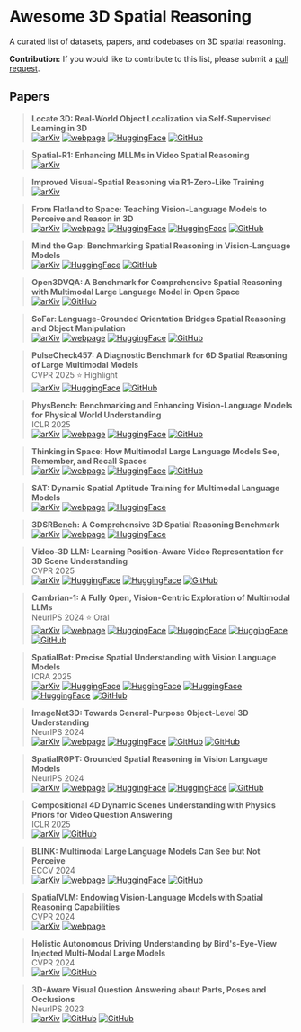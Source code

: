 # Awesome 3D Spatial Reasoning

A curated list of datasets, papers, and codebases on 3D spatial reasoning.

**Contribution:** If you would like to contribute to this list, please submit a [pull request](https://github.com/wufeim/awesome-3d-spatial-reasoning/pulls).

## Papers

> **Locate 3D: Real-World Object Localization via Self-Supervised Learning in 3D**<br/>
> [![arXiv](https://img.shields.io/badge/arXiv-2504.14151-b31b1b.svg)](https://arxiv.org/abs/2504.14151)
> [![webpage](https://img.shields.io/badge/webpage-9cf)](https://ai.meta.com/research/publications/locate-3d-real-world-object-localization-via-self-supervised-learning-in-3d/)
> [![HuggingFace](https://img.shields.io/badge/Hugging%20Face-locate--3d-FFD21E?logo=huggingface)](https://huggingface.co/facebook/locate-3d)
> [![GitHub](https://img.shields.io/badge/GitHub-locate--3d-000?logo=github&logoColor=fff)](https://github.com/facebookresearch/locate-3d)

> **Spatial-R1: Enhancing MLLMs in Video Spatial Reasoning**<br/>
> [![arXiv](https://img.shields.io/badge/arXiv-2504.01805-b31b1b.svg)](https://arxiv.org/abs/2504.01805)

> **Improved Visual-Spatial Reasoning via R1-Zero-Like Training**<br/>
> [![arXiv](https://img.shields.io/badge/arXiv-2504.00883-b31b1b.svg)](https://arxiv.org/abs/2504.00883)

> **From Flatland to Space: Teaching Vision-Language Models to Perceive and Reason in 3D**<br/>
> [![arXiv](https://img.shields.io/badge/arXiv-2503.22976-b31b1b.svg)](https://arxiv.org/abs/2503.22976)
> [![webpage](https://img.shields.io/badge/webpage-9cf)](https://fudan-zvg.github.io/spar/)
> [![HuggingFace](https://img.shields.io/badge/Hugging%20Face-SPAR--7M-FFD21E?logo=huggingface)](https://huggingface.co/datasets/jasonzhango/SPAR-7M)
> [![HuggingFace](https://img.shields.io/badge/Hugging%20Face-SPAR--Bench-FFD21E?logo=huggingface)](https://huggingface.co/datasets/jasonzhango/SPAR-Bench)
> [![GitHub](https://img.shields.io/badge/GitHub-spar-000?logo=github&logoColor=fff)](https://github.com/fudan-zvg/spar)

> **Mind the Gap: Benchmarking Spatial Reasoning in Vision-Language Models**<br/>
> [![arXiv](https://img.shields.io/badge/arXiv-2503.19707-b31b1b.svg)](https://arxiv.org/abs/2503.19707)
> [![HuggingFace](https://img.shields.io/badge/Hugging%20Face-srbench-FFD21E?logo=huggingface)](https://huggingface.co/datasets/stogiannidis/srbench)
> [![GitHub](https://img.shields.io/badge/GitHub-srbench-000?logo=github&logoColor=fff)](https://github.com/stogiannidis/srbench)

> **Open3DVQA: A Benchmark for Comprehensive Spatial Reasoning with Multimodal Large Language Model in Open Space**<br/>
> [![arXiv](https://img.shields.io/badge/arXiv-2503.11094-b31b1b.svg)](https://www.arxiv.org/abs/2503.11094)
> [![GitHub](https://img.shields.io/badge/GitHub-Open3DVQA-000?logo=github&logoColor=fff)](https://github.com/WeichenZh/Open3DVQA)

> **SoFar: Language-Grounded Orientation Bridges Spatial Reasoning and Object Manipulation**<br/>
> [![arXiv](https://img.shields.io/badge/arXiv-2502.13143-b31b1b.svg)](https://arxiv.org/abs/2502.13143)
> [![webpage](https://img.shields.io/badge/webpage-9cf)](https://qizekun.github.io/sofar/)
> [![HuggingFace](https://img.shields.io/badge/Hugging%20Face-sofar-FFD21E?logo=huggingface)](https://huggingface.co/collections/qizekun/sofar-67b511129d3146d28cea9920)
> [![GitHub](https://img.shields.io/badge/GitHub-SoFar-000?logo=github&logoColor=fff)](https://github.com/qizekun/SoFar)

> **PulseCheck457: A Diagnostic Benchmark for 6D Spatial Reasoning of Large Multimodal Models**<br/>
> CVPR 2025 ⭐️ Highlight<br/>
> [![arXiv](https://img.shields.io/badge/arXiv-2502.08636-b31b1b.svg)](https://arxiv.org/abs/2502.08636)
> [![HuggingFace](https://img.shields.io/badge/Hugging%20Face-Spatial457-FFD21E?logo=huggingface)](https://huggingface.co/datasets/RyanWW/Spatial457)
> [![GitHub](https://img.shields.io/badge/GitHub-Spatial457-000?logo=github&logoColor=fff)](https://github.com/XingruiWang/Spatial457)

> **PhysBench: Benchmarking and Enhancing Vision-Language Models for Physical World Understanding**<br/>
> ICLR 2025<br/>
> [![arXiv](https://img.shields.io/badge/arXiv-2501.16411-b31b1b.svg)](https://arxiv.org/abs/2501.16411)
> [![webpage](https://img.shields.io/badge/webpage-9cf)](https://physbench.github.io)
> [![HuggingFace](https://img.shields.io/badge/Hugging%20Face-PhysBench-FFD21E?logo=huggingface)](https://huggingface.co/datasets/USC-GVL/PhysBench)
> [![GitHub](https://img.shields.io/badge/GitHub-PhysBench-000?logo=github&logoColor=fff)](https://github.com/USC-GVL/PhysBench)

> **Thinking in Space: How Multimodal Large Language Models See, Remember, and Recall Spaces**<br/>
> [![arXiv](https://img.shields.io/badge/arXiv-2412.14171-b31b1b.svg)](https://arxiv.org/abs/2412.14171)
> [![webpage](https://img.shields.io/badge/webpage-9cf)](https://vision-x-nyu.github.io/thinking-in-space.github.io/)
> [![HuggingFace](https://img.shields.io/badge/Hugging%20Face-VSI--Bench-FFD21E?logo=huggingface)](https://huggingface.co/datasets/nyu-visionx/VSI-Bench)
> [![GitHub](https://img.shields.io/badge/GitHub-thinking--in--space-000?logo=github&logoColor=fff)](https://github.com/vision-x-nyu/thinking-in-space)

> **SAT: Dynamic Spatial Aptitude Training for Multimodal Language Models**<br/>
> [![arXiv](https://img.shields.io/badge/arXiv-2412.07755-b31b1b.svg)](https://arxiv.org/abs/2412.07755)
> [![webpage](https://img.shields.io/badge/webpage-9cf)](https://arijitray.com/SAT/)
> [![HuggingFace](https://img.shields.io/badge/Hugging%20Face-SAT-FFD21E?logo=huggingface)](https://huggingface.co/datasets/array/SAT)

> **3DSRBench: A Comprehensive 3D Spatial Reasoning Benchmark**<br/>
> [![arXiv](https://img.shields.io/badge/arXiv-2412.07825-b31b1b.svg)](https://arxiv.org/abs/2412.07825)
> [![webpage](https://img.shields.io/badge/webpage-9cf)](https://3dsrbench.github.io)
> [![HuggingFace](https://img.shields.io/badge/Hugging%20Face-3DSRBench-FFD21E?logo=huggingface)](https://huggingface.co/datasets/ccvl/3DSRBench)

> **Video-3D LLM: Learning Position-Aware Video Representation for 3D Scene Understanding**<br/>
> CVPR 2025<br/>
> [![arXiv](https://img.shields.io/badge/arXiv-2412.00493-b31b1b.svg)](https://arxiv.org/abs/2412.00493)
> [![HuggingFace](https://img.shields.io/badge/Hugging%20Face-Video--3D--LLM_data-FFD21E?logo=huggingface)](https://huggingface.co/datasets/zd11024/Video-3D-LLM_data)
> [![HuggingFace](https://img.shields.io/badge/Hugging%20Face-Video3D--LLM--LLaVA--Qwen--Uniform--32-FFD21E?logo=huggingface)](https://huggingface.co/zd11024/Video3D-LLM-LLaVA-Qwen-Uniform-32)
> [![GitHub](https://img.shields.io/badge/GitHub-Video--3D--LLM-000?logo=github&logoColor=fff)](https://github.com/LaVi-Lab/Video-3D-LLM)

> **Cambrian-1: A Fully Open, Vision-Centric Exploration of Multimodal LLMs**<br/>
> NeurIPS 2024 ⭐️ Oral<br/>
> [![arXiv](https://img.shields.io/badge/arXiv-2406.16860-b31b1b.svg)](https://arxiv.org/abs/2406.16860)
> [![webpage](https://img.shields.io/badge/webpage-9cf)](https://cambrian-mllm.github.io)
> [![HuggingFace](https://img.shields.io/badge/Hugging%20Face-cambrian--data-FFD21E?logo=huggingface)](https://huggingface.co/collections/nyu-visionx/cambrian-data-6667ce801e179b4fbe774e11)
> [![HuggingFace](https://img.shields.io/badge/Hugging%20Face-cambrian--1--models-FFD21E?logo=huggingface)](https://huggingface.co/collections/nyu-visionx/cambrian-1-models-666fa7116d5420e514b0f23c)
> [![HuggingFace](https://img.shields.io/badge/Hugging%20Face-CV--Bench-FFD21E?logo=huggingface)](https://huggingface.co/datasets/nyu-visionx/CV-Bench)
> [![GitHub](https://img.shields.io/badge/GitHub-cambrian-000?logo=github&logoColor=fff)](https://github.com/cambrian-mllm/cambrian)

> **SpatialBot: Precise Spatial Understanding with Vision Language Models**<br/>
> ICRA 2025<br/>
> [![arXiv](https://img.shields.io/badge/arXiv-2406.13642-b31b1b.svg)](https://arxiv.org/abs/2406.13642)
> [![HuggingFace](https://img.shields.io/badge/Hugging%20Face-SpatialQA-FFD21E?logo=huggingface)](https://huggingface.co/datasets/RussRobin/SpatialQA)
> [![HuggingFace](https://img.shields.io/badge/Hugging%20Face-SpatialQA--E-FFD21E?logo=huggingface)](https://huggingface.co/datasets/RussRobin/SpatialQA-E)
> [![HuggingFace](https://img.shields.io/badge/Hugging%20Face-SpatialBench-FFD21E?logo=huggingface)](https://huggingface.co/datasets/RussRobin/SpatialBench)
> [![HuggingFace](https://img.shields.io/badge/Hugging%20Face-SpatialBot--3B-FFD21E?logo=huggingface)](https://huggingface.co/RussRobin/SpatialBot-3B)
> [![GitHub](https://img.shields.io/badge/GitHub-SpatialBot-000?logo=github&logoColor=fff)](https://github.com/BAAI-DCAI/SpatialBot)

> **ImageNet3D: Towards General-Purpose Object-Level 3D Understanding**<br/>
> NeurIPS 2024<br/>
> [![arXiv](https://img.shields.io/badge/arXiv-2406.09613-b31b1b.svg)](https://arxiv.org/abs/2406.09613)
> [![webpage](https://img.shields.io/badge/webpage-9cf)](https://imagenet3d.github.io)
> [![HuggingFace](https://img.shields.io/badge/Hugging%20Face-ImageNet3D-FFD21E?logo=huggingface)](https://huggingface.co/datasets/ccvl/ImageNet3D)
> [![GitHub](https://img.shields.io/badge/GitHub-imagenet3d-000?logo=github&logoColor=fff)](https://github.com/wufeim/imagenet3d)
> [![GitHub](https://img.shields.io/badge/GitHub-imagenet3d_exp-000?logo=github&logoColor=fff)](https://github.com/wufeim/imagenet3d_exp)

> **SpatialRGPT: Grounded Spatial Reasoning in Vision Language Models**<br/>
> NeurIPS 2024<br/>
> [![arXiv](https://img.shields.io/badge/arXiv-2406.01584-b31b1b.svg)](https://arxiv.org/abs/2406.01584)
> [![webpage](https://img.shields.io/badge/webpage-9cf)](https://www.anjiecheng.me/SpatialRGPT)
> [![HuggingFace](https://img.shields.io/badge/Hugging%20Face-OpenSpatialDataset-FFD21E?logo=huggingface)](https://huggingface.co/datasets/a8cheng/OpenSpatialDataset)
> [![HuggingFace](https://img.shields.io/badge/Hugging%20Face-SpatialRGPT--Bench-FFD21E?logo=huggingface)](https://huggingface.co/datasets/a8cheng/SpatialRGPT-Bench)
> [![GitHub](https://img.shields.io/badge/GitHub-SpatialRGPT-000?logo=github&logoColor=fff)](https://github.com/AnjieCheng/SpatialRGPT)

> **Compositional 4D Dynamic Scenes Understanding with Physics Priors for Video Question Answering**<br/>
> ICLR 2025<br/>
> [![arXiv](https://img.shields.io/badge/arXiv-2406.00622-b31b1b.svg)](https://arxiv.org/abs/2406.00622)
> [![GitHub](https://img.shields.io/badge/GitHub-DynSuperCLEVR-000?logo=github&logoColor=fff)](https://github.com/XingruiWang/DynSuperCLEVR)

> **BLINK: Multimodal Large Language Models Can See but Not Perceive**<br/>
> ECCV 2024<br/>
> [![arXiv](https://img.shields.io/badge/arXiv-2404.12390-b31b1b.svg)](https://arxiv.org/abs/2404.12390)
> [![webpage](https://img.shields.io/badge/webpage-9cf)](https://zeyofu.github.io/blink/)
> [![HuggingFace](https://img.shields.io/badge/Hugging%20Face-BLINK-FFD21E?logo=huggingface)](https://huggingface.co/datasets/BLINK-Benchmark/BLINK)
> [![GitHub](https://img.shields.io/badge/GitHub-BLINK_Benchmark-000?logo=github&logoColor=fff)](https://github.com/zeyofu/BLINK_Benchmark)

> **SpatialVLM: Endowing Vision-Language Models with Spatial Reasoning Capabilities**<br/>
> CVPR 2024<br/>
> [![arXiv](https://img.shields.io/badge/arXiv-2401.12168-b31b1b.svg)](https://arxiv.org/abs/2401.12168)
> [![webpage](https://img.shields.io/badge/webpage-9cf)](https://spatial-vlm.github.io)

> **Holistic Autonomous Driving Understanding by Bird's-Eye-View Injected Multi-Modal Large Models**<br/>
> CVPR 2024<br/>
> [![arXiv](https://img.shields.io/badge/arXiv-2401.00988-b31b1b.svg)](https://arxiv.org/abs/2401.00988)
> [![GitHub](https://img.shields.io/badge/GitHub-NuInstruct-000?logo=github&logoColor=fff)](https://github.com/xmed-lab/NuInstruct)

> **3D-Aware Visual Question Answering about Parts, Poses and Occlusions**<br/>
> NeurIPS 2023<br/>
> [![arXiv](https://img.shields.io/badge/arXiv-2310.17914-b31b1b.svg)](https://arxiv.org/abs/2310.17914)
> [![GitHub](https://img.shields.io/badge/GitHub-3D--Aware--VQA-000?logo=github&logoColor=fff)](https://github.com/XingruiWang/3D-Aware-VQA)
> [![GitHub](https://img.shields.io/badge/GitHub-superclevr--3D--question-000?logo=github&logoColor=fff)](https://github.com/XingruiWang/superclevr-3D-question)
